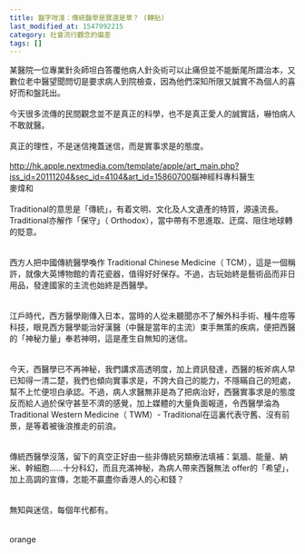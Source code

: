 ```yaml
---
title: 醫字咁淺：傳統醫學是寶還是草？ (轉貼)
last_modified_at: 1547992215
category: 社會流行觀念的偏差
tags: []
---
```


某醫院一位專業針灸師坦白答覆他病人針灸術可以止痛但並不能斷尾所謂治本，又數位老中醫望聞問切是要求病人到院檢查，因為他們深知所限又誠實不為個人的喜好而和盤託出。<br><br>今天很多流傳的民間觀念並不是真正的科學，也不是真正愛人的誠實話，嚇怕病人不敢就醫。<br><br>真正的理性，不是迷信掩蓋迷信，而是實事求是的態度。<br><br>http://hk.apple.nextmedia.com/template/apple/art_main.php?iss_id=20111204&sec_id=4104&art_id=15860700<!--more-->腦神經科專科醫生<br>麥煒和<br><br>Traditional的意思是「傳統」，有着文明、文化及人文遺產的特質，源遠流長。 Traditional亦解作「保守」（ Orthodox），當中帶有不思進取、迂腐、阻住地球轉的貶意。<br><br><br>西方人把中國傳統醫學喚作 Traditional Chinese Medicine（ TCM），這是一個稱許，就像大英博物館的青花瓷器，值得好好保存。不過，古玩始終是藝術品而非日用品，發達國家的主流也始終是西醫學。<br><br><br>江戶時代，西方醫學剛傳入日本，當時的人從未聽聞亦不了解外科手術、種牛痘等科技，眼見西方醫學能治好漢醫（中醫是當年的主流）束手無策的疾病，便把西醫的「神秘力量」奉若神明，這是產生自無知的迷信。<br><br><br>今天，西醫學已不再神秘，我們講求高透明度，加上資訊發達，西醫的板斧病人早已知得一清二楚，我們也傾向實事求是，不誇大自己的能力，不隱瞞自己的短處，幫不上忙便坦白承認。不過，病人求醫無非是為了把病治好，西醫實事求是的態度反而給人過於保守甚至不濟的感覺，加上媒體的大量負面報道，令西醫學淪為 Traditional Western Medicine（ TWM）- Traditional在這裏代表守舊、沒有前景，是等着被後浪推走的前浪。<br><br><br>傳統西醫學沒落，留下的真空正好由一些非傳統另類療法填補：氣牆、能量、納米、幹細胞……十分科幻，而且充滿神秘，為病人帶來西醫無法 offer的「希望」，加上高調的宣傳，怎能不贏盡你香港人的心和錢？<br><br><br>無知與迷信，每個年代都有。<br><br><br>orange
